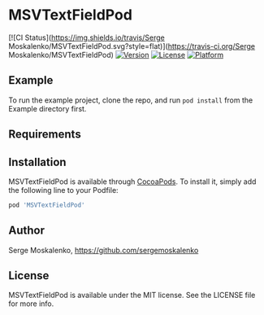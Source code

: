 # MSVTextFieldPod

[![CI Status](https://img.shields.io/travis/Serge Moskalenko/MSVTextFieldPod.svg?style=flat)](https://travis-ci.org/Serge Moskalenko/MSVTextFieldPod)
[![Version](https://img.shields.io/cocoapods/v/MSVTextFieldPod.svg?style=flat)](https://cocoapods.org/pods/MSVTextFieldPod)
[![License](https://img.shields.io/cocoapods/l/MSVTextFieldPod.svg?style=flat)](https://cocoapods.org/pods/MSVTextFieldPod)
[![Platform](https://img.shields.io/cocoapods/p/MSVTextFieldPod.svg?style=flat)](https://cocoapods.org/pods/MSVTextFieldPod)

## Example

To run the example project, clone the repo, and run `pod install` from the Example directory first.

## Requirements

## Installation

MSVTextFieldPod is available through [CocoaPods](https://cocoapods.org). To install
it, simply add the following line to your Podfile:

```ruby
pod 'MSVTextFieldPod'
```

## Author

Serge Moskalenko, https://github.com/sergemoskalenko

## License

MSVTextFieldPod is available under the MIT license. See the LICENSE file for more info.
